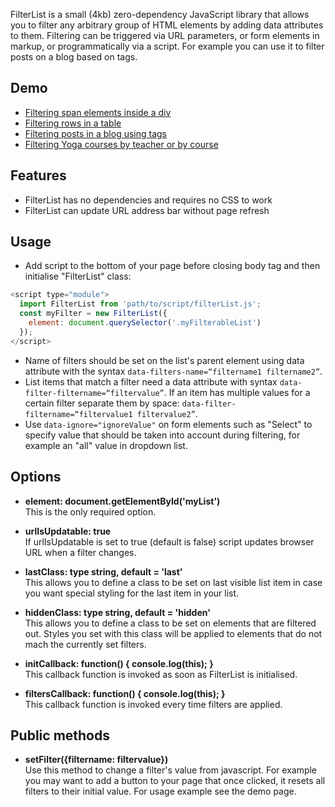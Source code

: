 FilterList is a small (4kb) zero-dependency JavaScript library that allows you to filter any arbitrary group of HTML elements by adding data attributes to them. Filtering can be triggered via URL parameters, or form elements in markup, or programmatically via a script. For example you can use it to filter posts on a blog based on tags.

## Demo
- [Filtering span elements inside a div](https://smohadjer.github.io/filterList/demo/demo-list.html)
- [Filtering rows in a table](https://smohadjer.github.io/filterList/demo/demo-table.html)
- [Filtering posts in a blog using tags](https://saeidmohadjer.com/blog)
- [Filtering Yoga courses by teacher or by course](https://yoga.solmazmohadjer.com/schedule.html)

## Features
- FilterList has no dependencies and requires no CSS to work
- FilterList can update URL address bar without page refresh

## Usage
- Add script to the bottom of your page before closing body tag and then initialise "FilterList" class:
```javascript
<script type="module">
  import FilterList from 'path/to/script/filterList.js';
  const myFilter = new FilterList({
    element: document.querySelector('.myFilterableList')
  });
</script>
```
- Name of filters should be set on the list's parent element using data attribute with the syntax `data-filters-name=“filtername1 filtername2”`.
- List items that match a filter need a data attribute with syntax `data-filter-filtername=“filtervalue”`. If an item has multiple values for a certain filter separate them by space: `data-filter-filtername=“filtervalue1 filtervalue2”`.
- Use `data-ignore="ignoreValue"` on form elements such as "Select" to specify value that should be taken into account during filtering, for example an "all" value in dropdown list.

## Options
- **element: document.getElementById('myList')**<br />
This is the only required option.

- **urlIsUpdatable: true**<br />
If urlIsUpdatable is set to true (default is false) script updates browser URL when a filter changes.

- **lastClass: type string, default = 'last'**<br />
This allows you to define a class to be set on last visible list item in case you want special styling for the last item in your list.

- **hiddenClass: type string, default = 'hidden'**<br />
This allows you to define a class to be set on elements that are filtered out. Styles you set with this class will be applied to elements that do not mach the currently set filters.

- **initCallback: function() { console.log(this); }**<br />
This callback function is invoked as soon as FilterList is initialised.

- **filtersCallback: function() { console.log(this); }**<br />
This callback function is invoked every time filters are applied.

## Public methods
- **setFilter({filtername: filtervalue})**<br />
Use this method to change a filter's value from javascript. For example you may want to add a button to your page that once clicked, it resets all filters to their initial value. For usage example see the demo page.
